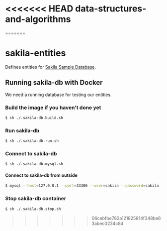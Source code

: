 <<<<<<< HEAD
data-structures-and-algorithms
==============================
=======
# sakila-entities
Defines entities for [Sakila Sample Database](https://dev.mysql.com/doc/sakila/en/).


## Running sakila-db with Docker
We need a running database for testing our entities.

### Build the image if you haven't done yet
```bash
$ sh ./.sakila-db.build.sh
```

### Run sakila-db
```bash
$ sh ./.sakila-db.run.sh
``` 

### Connect to sakila-db
```bash
$ sh ./.sakila-db.mysql.sh
```

#### Connect to sakila-db from outside
```bash
$ mysql --host=127.0.0.1 --port=33306 --user=sakila --password=sakila --database=sakila
```

### Stop sakila-db container
```bash
$ sh ./.sakila-db.stop.sh
```
>>>>>>> 06cebfbe782a121825814f348be63abec0234c8d
